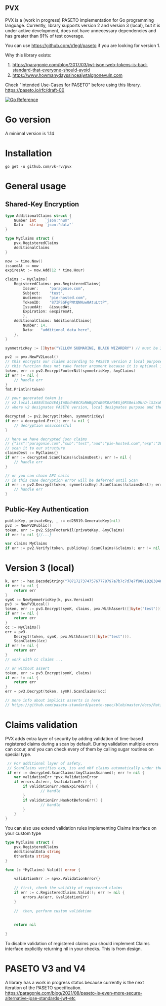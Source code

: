 ## PVX

PVX is a (work in progress) PASETO implementation for Go programming language.
Currently, library supports version 2 and version 3 (local), but it is under active development, does not have unnecessary dependencies and has greater than 91% of test coverage.

You can use https://github.com/o1egl/paseto if you are looking for version 1. 

Why this library exists:
1. https://paragonie.com/blog/2017/03/jwt-json-web-tokens-is-bad-standard-that-everyone-should-avoid 
2. https://www.howmanydayssinceajwtalgnonevuln.com

Check "Intended Use-Cases for PASETO" before using this library. 
https://paseto.io/rfc/draft-00 

[![Go Reference](https://pkg.go.dev/badge/github.com/vk-rv/pvx.svg)](https://pkg.go.dev/github.com/vk-rv/pvx)

# Go version
A minimal version is 1.14

# Installation 
```
go get -u github.com/vk-rv/pvx
```

# General usage

## Shared-Key Encryption
```go
type AdditionalClaims struct {
    Number int    `json:"num"`
    Data   string `json:"data"`
}

type MyClaims struct {
    pvx.RegisteredClaims
    AdditionalClaims
}

now := time.Now()
issuedAt := now
expiresAt := now.Add(12 * time.Hour)

claims := MyClaims{
    RegisteredClaims: pvx.RegisteredClaims{
        Issuer:     "paragonie.com", 
        Subject:    "test",
        Audience:   "pie-hosted.com",
        TokenID:    "87IFSGFgPNtQNNuw0AtuLttP",
        IssuedAt:   &issuedAt,
        Expiration: &expiresAt,
		}, 
    AdditionalClaims: AdditionalClaims{
        Number: 14, 
        Data:   "additional data here",
    },
}

symmetricKey := []byte("YELLOW SUBMARINE, BLACK WIZARDRY") // must be 32 bytes

pv2 := pvx.NewPV2Local()
// this encrypts our claims according to PASETO version 2 local purpose algorithm
// this function does not take footer argument because it is optional in PASETO
token, err := pv2.EncryptFooterNil(symmetricKey, &myClaims)
if err != nil { 
    // handle err
}
fmt.Println(token)

// your generated token is
// v2.local.L688dlSnD4EAjIWOhdnE0CRaNWBgDTdB0X0zPbESj0RS8eiaDkrD-lS2xaNMskbOK0rQyTtZCzkHEZB6sj7sGyjLUtI2TyCUFZim8LLK6TIRRN-yzgc6MQYYWtHPCrHgMnhX50yqhpvH0zA2zgwsLOfYpUrT_YrIaOKZRNg7PC7wH9sSOp7Prz2lM8-Xq2Jdc6bO6i_JBROh0l_jhnAoeQZn6OGjnWGKW5BDmBPmxNL80s87YLNOLYU-2IG7Y0FflKeYOqwIWSlEJaCZbA63D39K7rDppec6IXC_uYeFWrCaqGidqImhSVrTcscxI62aHHj5ohxtk_I6lrZHQQ
// where v2 designates PASETO version, local designates purpose and the last part is base64-encoded ciphertext among with nonce, so that nobody can't decrypt it without your key

decrypted := pv2.Decrypt(token, symmetricKey)
if err = decrypted.Err(); err != nil {
    // decryption unsuccessful
}

// here we have decrypted json claims
// {"iss":"paragonie.com","sub":"test","aud":"pie-hosted.com","exp":"2021-01-12T18:35:17.73122+03:00","iat":"2021-01-12T17:35:17.73122+03:00","jti":"87IFSGFgPNtQNNuw0AtuLttP","num":14,"data":"additional data here"}
// scan it to our structure
claimsDest := MyClaims{}
if err := decrypted.ScanClaims(&claimsDest); err != nil {
    // handle err
}

// or you can chain API calls
// in this case decryption error will be deferred until Scan
if err := pv2.Decrypt(token, symmetricKey).ScanClaims(&claimsDest); err != nil {
    // handle err 	
}
```

## Public-Key Authentication
```go
publicKey, privateKey, _ := ed25519.GenerateKey(nil)
pv2 := NewPV2Public()
token, err := pv2.SignFooterNil(privateKey, &myClaims)
if err != nil {//...}

var claims MyClaims 
if err := pv2.Verify(token, publicKey).ScanClaims(&claims); err != nil {//...}


```

# Version 3 (local)
```go
k, err := hex.DecodeString("707172737475767778797a7b7c7d7e7f808182838485868788898a8b8c8d8e8f")
if err != nil {
    return err 
}
symK := NewSymmetricKey(k, pvx.Version3)
pv3 := NewPV3Local()
token, err := pv3.Encrypt(symK, claims, pvx.WithAssert([]byte("test")))
if err != nil {
	return err
}
cc := MyClaims{}
err = pv3.
    Decrypt(token, symK, pvx.WithAssert([]byte("test"))).
    ScanClaims(&cc)
if err != nil {
    return err 
}
// work with cc claims ...

// or without assert
token, err := pv3.Encrypt(symK, claims)
if err != nil {
	return err
}
err = pv3.Decrypt(token, symK).ScanClaims(&cc)

// more info about implicit asserts is here
// https://github.com/paseto-standard/paseto-spec/blob/master/docs/Rationale-V3-V4.md#implicit-assertions-feature

```

# Claims validation 
PVX adds extra layer of security by adding validation of time-based registered claims during a scan by default.
During validation multiple errors can occur, and you can check every of them by calling sugar routines on special type.
```go
 // For additional layer of safety, 
 // ScanClaims verifies exp, iss and nbf claims automatically under the hood and you can check whether validation error occurred or not 
 if err := decrypted.ScanClaims(&myClaimsScanned); err != nil {
    var validationErr *pvx.ValidationError
    if errors.As(err, &validationErr) {
        if validationErr.HasExpiredErr() { 
                // handle 
		}
		if validationErr.HasNotBeforeErr() { 
                // handle 
		}
	}
}
```

You can also use extend validation rules implementing Claims interface on your custom type
```go
type MyClaims struct {
	pvx.RegisteredClaims
	AdditionalData string
	OtherData string 
} 

func (c *MyClaims) Valid() error {

	validationErr := &pvx.ValidationError{}
	
	// first, check the validity of registered claims
	if err := c.RegisteredClaims.Valid(); err != nil {
		errors.As(err, &validationErr)
	}
	
	//  then, perform custom validation
	
	
	return nil 
	
}

```

To disable validation of registered claims you should implement Claims interface explicitly returning nil in your checks.
This is from design. 

# PASETO V3 and V4
A library has a work in progress status because currently is the next iteration of the PASETO specification.
https://paragonie.com/blog/2021/08/paseto-is-even-more-secure-alternative-jose-standards-jwt-etc

